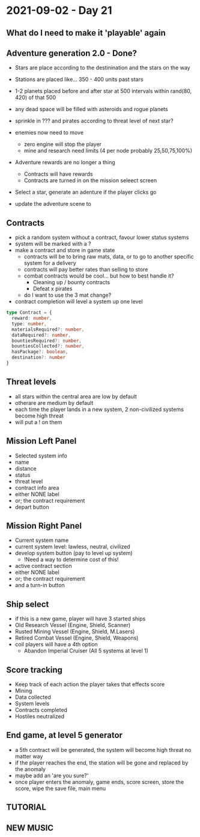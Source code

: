 # 2021-09-02 - Day 21

## What do I need to make it 'playable' again

## Adventure generation 2.0 - Done?
- Stars are place according to the destinination and the stars on the way
- Stations are placed like... 350 - 400 units past stars
- 1-2 planets placed before and after star at 500 intervals within rand(80, 420) of that 500
- any dead space will be filled with asteroids and rogue planets
- sprinkle in ??? and pirates according to threat level of next star?
- enemies now need to move
  - zero engine will stop the player
  - mine and research need limits (4 per node probably 25,50,75,100%)
- Adventure rewards are no longer a thing
  - Contracts will have rewards
  - Contracts are turned in on the mission seleect screen

- Select a star, generate an adenture if the player clicks go
- update the adventure scene to

## Contracts
- pick a random system without a contract, favour lower status systems
- system will be marked with a ?
- make a contract and store in game state
  - contracts will be to bring raw mats, data, or to go to another specific system for a delivery
  - contracts will pay better rates than selling to store
  - combat contracts would be cool... but how to best handle it?
    - Cleaning up / bounty contracts
    - Defeat x pirates
  - do I want to use the 3 mat change?
- contract completion will level a system up one level

```ts
type Contract = {
  reward: number,
  type: number,
  materialsRequired?: number,
  dataRequired?: number,
  bountiesRequired?: number,
  bountiesCollected?: number,
  hasPackage?: boolean,
  destination?: number
}
```

## Threat levels
- all stars within the central area are low by default
- otherare are medium by default
- each time the player lands in a new system, 2 non-civilized systems become high threat
- will put a ! on them

## Mission Left Panel
- Selected system info
- name
- distance
- status
- threat level
- contract info area
 - either NONE label
 - or; the contract requirement
- depart button

## Mission Right Panel
- Current system name
- current system level: lawless, neutral, civilized
- develop system button (pay to level up system)
  - !Need a way to determine cost of this!
- active contract section
 - either NONE label
 - or; the contract requirement
 - and a turn-in button

 ## Ship select
 - if this is a new game, player will have 3 started ships
  - Old Research Vessel (Engine, Shield, Scanner)
  - Rusted Mining Vessel (Engine, Shield, M.Lasers)
  - Retired Combat Vessel (Engine, Shield, Weapons)
- coil players will have a 4th option
  - Abandon Imperial Cruiser (All 5 systems at level 1)

## Score tracking
- Keep track of each action the player takes that effects score
 - Mining
 - Data collected
 - System levels
 - Contracts completed
 - Hostiles neutralized

 ## End game, at level 5 generator
 - a 5th contract will be generated, the system will become high threat no matter way
 - if the player reaches the end, the station will be gone and replaced by the anomaly
 - maybe add an 'are you sure?'
 - once player enters the anomaly, game ends, score screen, store the score, wipe the save file, main menu

  ## TUTORIAL
  ## NEW MUSIC